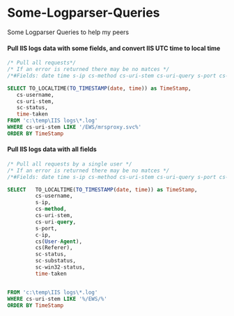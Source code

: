 # Some-Logparser-Queries
Some Logparser Queries to help my peers

#### Pull IIS logs data with some fields, and convert IIS UTC time to local time

```sql
/* Pull all requests*/
/* If an error is returned there may be no matces */
/*#Fields: date time s-ip cs-method cs-uri-stem cs-uri-query s-port cs-username c-ip cs(User-Agent) cs(Referer) sc-status sc-substatus sc-win32-status time-taken*/

SELECT TO_LOCALTIME(TO_TIMESTAMP(date, time)) as TimeStamp,
   cs-username,
   cs-uri-stem,
   sc-status,
   time-taken
FROM 'c:\temp\IIS logs\*.log'
WHERE cs-uri-stem LIKE '/EWS/mrsproxy.svc%'
ORDER BY TimeStamp
```

#### Pull IIS logs data with all fields

```sql
/* Pull all requests by a single user */
/* If an error is returned there may be no matces */
/*#Fields: date time s-ip cs-method cs-uri-stem cs-uri-query s-port cs-username c-ip cs(User-Agent) cs(Referer) sc-status sc-substatus sc-win32-status time-taken*/

SELECT   TO_LOCALTIME(TO_TIMESTAMP(date, time)) as TimeStamp,
         cs-username, 
         s-ip, 
         cs-method, 
         cs-uri-stem, 
         cs-uri-query, 
         s-port, 
         c-ip, 
         cs(User-Agent), 
         cs(Referer), 
         sc-status, 
         sc-substatus, 
         sc-win32-status, 
         time-taken


FROM 'c:\temp\IIS logs\*.log'
WHERE cs-uri-stem LIKE '%/EWS/%'
ORDER BY TimeStamp
```

